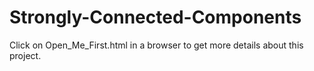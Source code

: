 # Strongly-Connected-Components
Click on Open_Me_First.html in a browser to get more details about this project.
